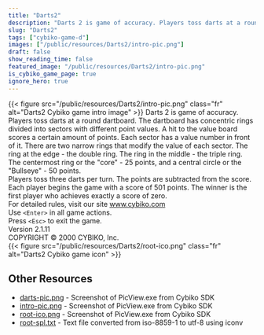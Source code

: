 ```yaml
---
title: "Darts2"
description: "Darts 2 is game of accuracy. Players toss darts at a round dartboard. The dartboard has concentric rings divided into sectors with different point values. A hit to the value board scores a certain amount of points. Each sector has a value number in front of it. There are two narr..."
slug: "Darts2"
tags: ["cybiko-game-d"]
images: ["/public/resources/Darts2/intro-pic.png"]
draft: false
show_reading_time: false
featured_image: "/public/resources/Darts2/intro-pic.png"
is_cybiko_game_page: true
ignore_hero: true
---
```

{{< figure src="/public/resources/Darts2/intro-pic.png" class="fr" alt="Darts2 Cybiko game intro image" >}}
Darts 2 is game of accuracy. Players toss darts at a round dartboard. The dartboard has concentric rings divided into sectors with different point values. A hit to the value board scores a certain amount of points. Each sector has a value number in front of it. There are two narrow rings that modify the value of each sector. The ring at the edge - the double ring. The ring in the middle - the triple ring. The centermost ring or the "core" - 25 points, and a central circle or the "Bullseye" - 50 points. \
Players toss three darts per turn. The points are subtracted from the score. \
Each player begins the game with a score of 501 points. The winner is the first player who achieves exactly a score of zero. \
For detailed rules, visit our site www.cybiko.com \
Use `<Enter>`  in all game actions. \
Press `<Esc>`  to exit the game. \
Version 2.1.11 \
COPYRIGHT © 2000 CYBIKO, Inc. \
 {{< figure src="/public/resources/Darts2/root-ico.png" class="fr" alt="Darts2 Cybiko game icon" >}}

## Other Resources
* [darts-pic.png](/public/resources/Darts2/darts-pic.png) - Screenshot of PicView.exe from Cybiko SDK
* [intro-pic.png](/public/resources/Darts2/intro-pic.png) - Screenshot of PicView.exe from Cybiko SDK
* [root-ico.png](/public/resources/Darts2/root-ico.png) - Screenshot of PicView.exe from Cybiko SDK
* [root-spl.txt](/public/resources/Darts2/root-spl.txt) - Text file converted from iso-8859-1 to utf-8 using iconv
